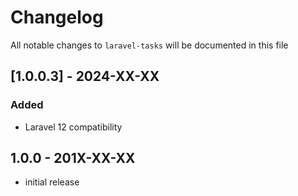 # Changelog

All notable changes to `laravel-tasks` will be documented in this file

## [1.0.0.3] - 2024-XX-XX
### Added
- Laravel 12 compatibility

## 1.0.0 - 201X-XX-XX

- initial release
